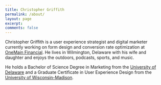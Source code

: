 ```yaml
---
title: Christopher Griffith
permalink: /about/
layout: page
excerpt: 
comments: false
---
```


Christopher Griffith is a user experience strategist and digital marketer currently working on form design and conversion rate optimization at [OneMain Financial](https://www.onemainfinancial.com). He lives in Wilmington, Delaware with his wife and daughter and enjoys the outdoors, podcasts, sports, and music.

He holds a Bachelor of Science Degree in Marketing from the [University of Delaware](https://udel.edu) and a Graduate Certificate in User Experience Design from the [University of Wisconsin-Madison](https://wisc.edu).
